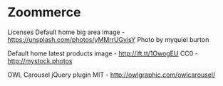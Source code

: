 # Zoommerce

Licenses
Default home big area image - https://unsplash.com/photos/yMMrrUGvisY
Photo by myquiel burton

Default home latest products image - http://ift.tt/1OwogEU
CC0 - http://mystock.photos

OWL Carousel jQuery plugin
MIT - http://owlgraphic.com/owlcarousel/